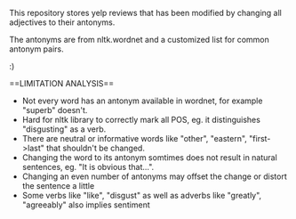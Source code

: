 This repository stores yelp reviews that has been modified by changing all adjectives to their antonyms.

The antonyms are from nltk.wordnet and a customized list for common antonym pairs.

:)

==LIMITATION ANALYSIS==
- Not every word has an antonym available in wordnet, for example "superb" doesn't.
- Hard for nltk library to correctly mark all POS, eg. it distinguishes "disgusting" as a verb.
- There are neutral or informative words like "other", "eastern", "first->last" that shouldn't be changed.
- Changing the word to its antonym somtimes does not result in natural sentences, eg. "It is obvious that...".
- Changing an even number of antonyms may offset the change or distort the sentence a little
- Some verbs like "like", "disgust" as well as adverbs like "greatly", "agreeably" also implies sentiment

